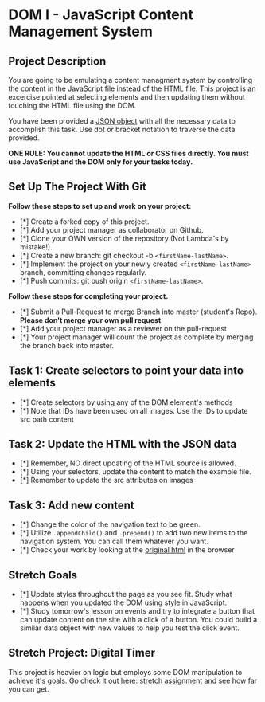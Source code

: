 # DOM I - JavaScript Content Management System

## Project Description
You are going to be emulating a content managment system by controlling the content in the JavaScript file instead of the HTML file. This project is an excercise pointed at selecting elements and then updating them without touching the HTML file using the DOM.

You have been provided a [JSON object](js/index.js) with all the necessary data to accomplish this task.  Use dot or bracket notation to traverse the data provided.

**ONE RULE: You cannot update the HTML or CSS files directly.  You must use JavaScript and the DOM only for your tasks today.**

## Set Up The Project With Git

**Follow these steps to set up and work on your project:**

* [*] Create a forked copy of this project.
* [*] Add your project manager as collaborator on Github.
* [*] Clone your OWN version of the repository (Not Lambda's by mistake!).
* [*] Create a new branch: git checkout -b `<firstName-lastName>`.
* [*] Implement the project on your newly created `<firstName-lastName>` branch, committing changes regularly.
* [*] Push commits: git push origin `<firstName-lastName>`.

**Follow these steps for completing your project.**

* [*] Submit a Pull-Request to merge <firstName-lastName> Branch into master (student's  Repo). **Please don't merge your own pull request**
* [*] Add your project manager as a reviewer on the pull-request
* [*] Your project manager will count the project as complete by merging the branch back into master.

## Task 1: Create selectors to point your data into elements
* [*] Create selectors by using any of the DOM element's methods
* [*] Note that IDs have been used on all images.  Use the IDs to update src path content

## Task 2: Update the HTML with the JSON data
* [*] Remember, NO direct updating of the HTML source is allowed.
* [*] Using your selectors, update the content to match the example file.
* [*] Remember to update the src attributes on images

## Task 3: Add new content
* [*] Change the color of the navigation text to be green.
* [*] Utilize `.appendChild()` and `.prepend()` to add two new items to the navigation system. You can call them whatever you want.
* [*] Check your work by looking at the [original html](original.html) in the browser

## Stretch Goals
* [*] Update styles throughout the page as you see fit.  Study what happens when you updated the DOM using style in JavaScript.  
* [*] Study tomorrow's lesson on events and try to integrate a button that can update content on the site with a click of a button.  You could build a similar data object with new values to help you test the click event.

## Stretch Project: Digital Timer
This project is heavier on logic but employs some DOM manipulation to achieve it's goals.  Go check it out here: [stretch assignment](stretch-assignment) and see how far you can get. 
